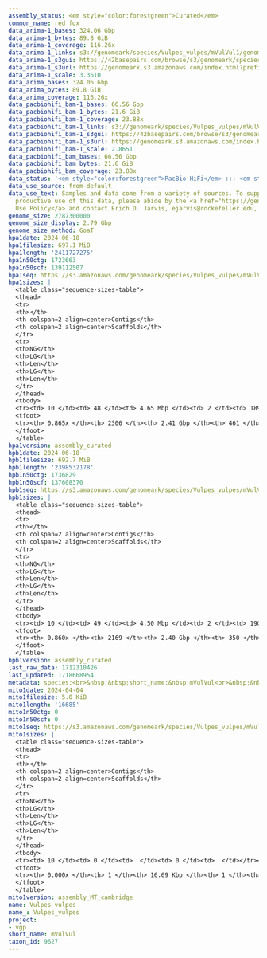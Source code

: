 ```yaml
---
assembly_status: <em style="color:forestgreen">Curated</em>
common_name: red fox
data_arima-1_bases: 324.06 Gbp
data_arima-1_bytes: 89.8 GiB
data_arima-1_coverage: 116.26x
data_arima-1_links: s3://genomeark/species/Vulpes_vulpes/mVulVul1/genomic_data/arima/<br>
data_arima-1_s3gui: https://42basepairs.com/browse/s3/genomeark/species/Vulpes_vulpes/mVulVul1/genomic_data/arima/
data_arima-1_s3url: https://genomeark.s3.amazonaws.com/index.html?prefix=species/Vulpes_vulpes/mVulVul1/genomic_data/arima/
data_arima-1_scale: 3.3610
data_arima_bases: 324.06 Gbp
data_arima_bytes: 89.8 GiB
data_arima_coverage: 116.26x
data_pacbiohifi_bam-1_bases: 66.56 Gbp
data_pacbiohifi_bam-1_bytes: 21.6 GiB
data_pacbiohifi_bam-1_coverage: 23.88x
data_pacbiohifi_bam-1_links: s3://genomeark/species/Vulpes_vulpes/mVulVul1/genomic_data/pacbio_hifi/<br>
data_pacbiohifi_bam-1_s3gui: https://42basepairs.com/browse/s3/genomeark/species/Vulpes_vulpes/mVulVul1/genomic_data/pacbio_hifi/
data_pacbiohifi_bam-1_s3url: https://genomeark.s3.amazonaws.com/index.html?prefix=species/Vulpes_vulpes/mVulVul1/genomic_data/pacbio_hifi/
data_pacbiohifi_bam-1_scale: 2.8651
data_pacbiohifi_bam_bases: 66.56 Gbp
data_pacbiohifi_bam_bytes: 21.6 GiB
data_pacbiohifi_bam_coverage: 23.88x
data_status: '<em style="color:forestgreen">PacBio HiFi</em> ::: <em style="color:forestgreen">Arima</em>'
data_use_source: from-default
data_use_text: Samples and data come from a variety of sources. To support fair and
  productive use of this data, please abide by the <a href="https://genome10k.soe.ucsc.edu/data-use-policies/">Data
  Use Policy</a> and contact Erich D. Jarvis, ejarvis@rockefeller.edu, with any questions.
genome_size: 2787300000
genome_size_display: 2.79 Gbp
genome_size_method: GoaT
hpa1date: 2024-06-18
hpa1filesize: 697.1 MiB
hpa1length: '2411727275'
hpa1n50ctg: 1723663
hpa1n50scf: 139112507
hpa1seq: https://s3.amazonaws.com/genomeark/species/Vulpes_vulpes/mVulVul1/assembly_curated/mVulVul1.hap1.cur.20240618.fasta.gz
hpa1sizes: |
  <table class="sequence-sizes-table">
  <thead>
  <tr>
  <th></th>
  <th colspan=2 align=center>Contigs</th>
  <th colspan=2 align=center>Scaffolds</th>
  </tr>
  <tr>
  <th>NG</th>
  <th>LG</th>
  <th>Len</th>
  <th>LG</th>
  <th>Len</th>
  </tr>
  </thead>
  <tbody>
  <tr><td> 10 </td><td> 48 </td><td> 4.65 Mbp </td><td> 2 </td><td> 189.89 Mbp </td></tr><tr><td> 20 </td><td> 119 </td><td> 3.37 Mbp </td><td> 3 </td><td> 172.19 Mbp </td></tr><tr><td> 30 </td><td> 213 </td><td> 2.67 Mbp </td><td> 5 </td><td> 155.10 Mbp </td></tr><tr><td> 40 </td><td> 330 </td><td> 2.16 Mbp </td><td> 7 </td><td> 139.75 Mbp </td></tr><tr style="background-color:#cccccc;"><td> 50 </td><td> 473 </td><td style="background-color:#88ff88;"> 1.72 Mbp </td><td> 9 </td><td style="background-color:#88ff88;"> 139.11 Mbp </td></tr><tr><td> 60 </td><td> 656 </td><td> 1.34 Mbp </td><td> 11 </td><td> 125.95 Mbp </td></tr><tr><td> 70 </td><td> 904 </td><td> 0.92 Mbp </td><td> 14 </td><td> 111.74 Mbp </td></tr><tr><td> 80 </td><td> 1318 </td><td> 467.24 Kbp </td><td> 16 </td><td> 103.55 Mbp </td></tr><tr><td> 90 </td><td> 0 </td><td>  </td><td> 0 </td><td>  </td></tr><tr><td> 100 </td><td> 0 </td><td>  </td><td> 0 </td><td>  </td></tr></tbody>
  <tfoot>
  <tr><th> 0.865x </th><th> 2306 </th><th> 2.41 Gbp </th><th> 461 </th><th> 2.41 Gbp </th></tr>
  </tfoot>
  </table>
hpa1version: assembly_curated
hpb1date: 2024-06-18
hpb1filesize: 692.7 MiB
hpb1length: '2398532178'
hpb1n50ctg: 1736829
hpb1n50scf: 137608370
hpb1seq: https://s3.amazonaws.com/genomeark/species/Vulpes_vulpes/mVulVul1/assembly_curated/mVulVul1.hap2.cur.20240618.fasta.gz
hpb1sizes: |
  <table class="sequence-sizes-table">
  <thead>
  <tr>
  <th></th>
  <th colspan=2 align=center>Contigs</th>
  <th colspan=2 align=center>Scaffolds</th>
  </tr>
  <tr>
  <th>NG</th>
  <th>LG</th>
  <th>Len</th>
  <th>LG</th>
  <th>Len</th>
  </tr>
  </thead>
  <tbody>
  <tr><td> 10 </td><td> 49 </td><td> 4.50 Mbp </td><td> 2 </td><td> 190.33 Mbp </td></tr><tr><td> 20 </td><td> 122 </td><td> 3.32 Mbp </td><td> 3 </td><td> 171.43 Mbp </td></tr><tr><td> 30 </td><td> 216 </td><td> 2.67 Mbp </td><td> 5 </td><td> 153.31 Mbp </td></tr><tr><td> 40 </td><td> 332 </td><td> 2.17 Mbp </td><td> 7 </td><td> 140.02 Mbp </td></tr><tr style="background-color:#cccccc;"><td> 50 </td><td> 475 </td><td style="background-color:#88ff88;"> 1.74 Mbp </td><td> 9 </td><td style="background-color:#88ff88;"> 137.61 Mbp </td></tr><tr><td> 60 </td><td> 659 </td><td> 1.33 Mbp </td><td> 11 </td><td> 125.03 Mbp </td></tr><tr><td> 70 </td><td> 907 </td><td> 0.94 Mbp </td><td> 14 </td><td> 111.15 Mbp </td></tr><tr><td> 80 </td><td> 1316 </td><td> 457.36 Kbp </td><td> 16 </td><td> 103.81 Mbp </td></tr><tr><td> 90 </td><td> 0 </td><td>  </td><td> 0 </td><td>  </td></tr><tr><td> 100 </td><td> 0 </td><td>  </td><td> 0 </td><td>  </td></tr></tbody>
  <tfoot>
  <tr><th> 0.860x </th><th> 2169 </th><th> 2.40 Gbp </th><th> 350 </th><th> 2.40 Gbp </th></tr>
  </tfoot>
  </table>
hpb1version: assembly_curated
last_raw_data: 1712310426
last_updated: 1718668954
metadata: species:<br>&nbsp;&nbsp;short_name:&nbsp;mVulVul<br>&nbsp;&nbsp;name:&nbsp;Vulpes&nbsp;vulpes<br>&nbsp;&nbsp;taxon_id:&nbsp;9627<br>&nbsp;&nbsp;common_name:&nbsp;red&nbsp;fox<br>&nbsp;&nbsp;order:<br>&nbsp;&nbsp;&nbsp;&nbsp;name:&nbsp;Carnivora<br>&nbsp;&nbsp;family:<br>&nbsp;&nbsp;&nbsp;&nbsp;name:&nbsp;Canidae<br>&nbsp;&nbsp;individuals:<br>&nbsp;&nbsp;&nbsp;&nbsp;-&nbsp;short_name:&nbsp;mVulVul1<br>&nbsp;&nbsp;&nbsp;&nbsp;&nbsp;&nbsp;biosample_id:&nbsp;SAMEA113398840<br>&nbsp;&nbsp;&nbsp;&nbsp;&nbsp;&nbsp;sex:&nbsp;female<br>&nbsp;&nbsp;genome_size:&nbsp;2787300000<br>&nbsp;&nbsp;genome_size_method:&nbsp;GoaT<br>&nbsp;&nbsp;project:&nbsp;[&nbsp;vgp&nbsp;]<br>
mito1date: 2024-04-04
mito1filesize: 5.0 KiB
mito1length: '16685'
mito1n50ctg: 0
mito1n50scf: 0
mito1seq: https://s3.amazonaws.com/genomeark/species/Vulpes_vulpes/mVulVul1/assembly_MT_cambridge/mVulVul1.MT.20240404.fasta.gz
mito1sizes: |
  <table class="sequence-sizes-table">
  <thead>
  <tr>
  <th></th>
  <th colspan=2 align=center>Contigs</th>
  <th colspan=2 align=center>Scaffolds</th>
  </tr>
  <tr>
  <th>NG</th>
  <th>LG</th>
  <th>Len</th>
  <th>LG</th>
  <th>Len</th>
  </tr>
  </thead>
  <tbody>
  <tr><td> 10 </td><td> 0 </td><td>  </td><td> 0 </td><td>  </td></tr><tr><td> 20 </td><td> 0 </td><td>  </td><td> 0 </td><td>  </td></tr><tr><td> 30 </td><td> 0 </td><td>  </td><td> 0 </td><td>  </td></tr><tr><td> 40 </td><td> 0 </td><td>  </td><td> 0 </td><td>  </td></tr><tr style="background-color:#cccccc;"><td> 50 </td><td> 0 </td><td style="background-color:#ff8888;">  </td><td> 0 </td><td style="background-color:#ff8888;">  </td></tr><tr><td> 60 </td><td> 0 </td><td>  </td><td> 0 </td><td>  </td></tr><tr><td> 70 </td><td> 0 </td><td>  </td><td> 0 </td><td>  </td></tr><tr><td> 80 </td><td> 0 </td><td>  </td><td> 0 </td><td>  </td></tr><tr><td> 90 </td><td> 0 </td><td>  </td><td> 0 </td><td>  </td></tr><tr><td> 100 </td><td> 0 </td><td>  </td><td> 0 </td><td>  </td></tr></tbody>
  <tfoot>
  <tr><th> 0.000x </th><th> 1 </th><th> 16.69 Kbp </th><th> 1 </th><th> 16.69 Kbp </th></tr>
  </tfoot>
  </table>
mito1version: assembly_MT_cambridge
name: Vulpes vulpes
name_: Vulpes_vulpes
project:
- vgp
short_name: mVulVul
taxon_id: 9627
---
```

